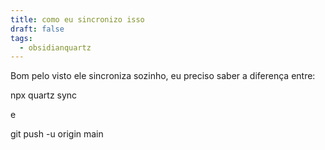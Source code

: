 ```yaml
---
title: como eu sincronizo isso
draft: false
tags:
  - obsidianquartz
---
```


Bom pelo visto ele sincroniza sozinho, eu preciso saber a diferença entre:

npx quartz sync

e

git push -u origin main